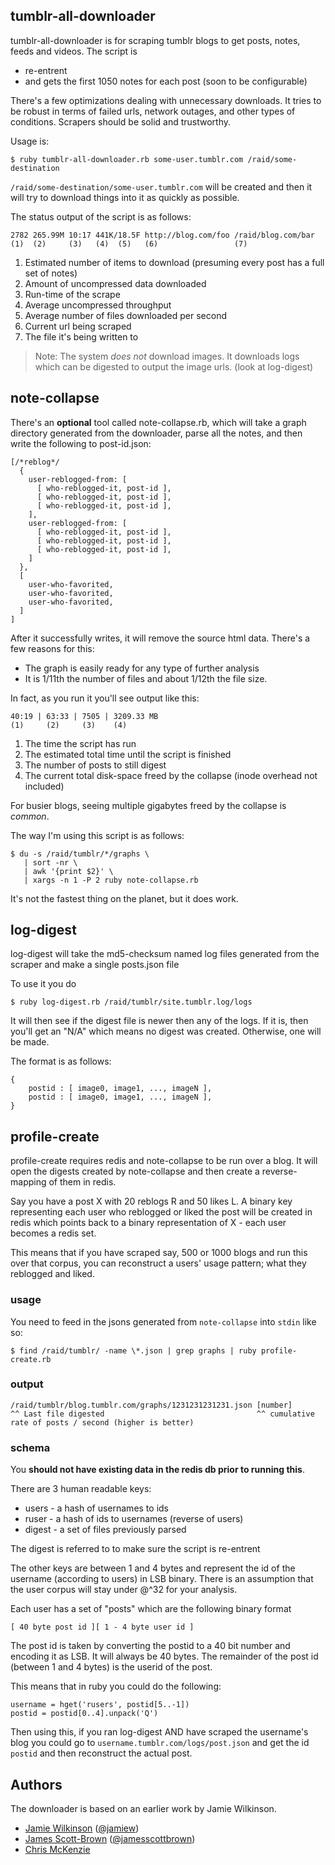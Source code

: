 ## tumblr-all-downloader

tumblr-all-downloader is for scraping tumblr blogs to get posts, notes, feeds and videos. The script is

 * re-entrent
 * and gets the first 1050 notes for each post (soon to be configurable)

There's a few optimizations dealing with unnecessary downloads.  It tries to be robust in terms of failed urls, network outages, and other types of conditions. Scrapers should be solid and trustworthy.

Usage is:

    $ ruby tumblr-all-downloader.rb some-user.tumblr.com /raid/some-destination

`/raid/some-destination/some-user.tumblr.com` will be created and then it will try to download things into it as quickly as possible.

The status output of the script is as follows:

    2782 265.99M 10:17 441K/18.5F http://blog.com/foo /raid/blog.com/bar
    (1)  (2)     (3)   (4)  (5)   (6)                 (7)

  1. Estimated number of items to download (presuming every post has a full set of notes)
  2. Amount of uncompressed data downloaded
  3. Run-time of the scrape
  4. Average uncompressed throughput
  5. Average number of files downloaded per second
  6. Current url being scraped
  7. The file it's being written to


> Note: The system *does not* download images.  It downloads logs which can be digested to output the image urls. (look at log-digest)

## note-collapse

There's an **optional** tool called note-collapse.rb, which will take a graph directory generated from the downloader, parse all the notes, and then write the following to post-id.json:

    [/*reblog*/
      {
        user-reblogged-from: [
          [ who-reblogged-it, post-id ],
          [ who-reblogged-it, post-id ],
          [ who-reblogged-it, post-id ],
        ],
        user-reblogged-from: [
          [ who-reblogged-it, post-id ],
          [ who-reblogged-it, post-id ],
          [ who-reblogged-it, post-id ],
        ]
      },
      [
        user-who-favorited,
        user-who-favorited,
        user-who-favorited,
      ]
    ]

After it successfully writes, it will remove the source html data.  There's a few reasons for this:

 * The graph is easily ready for any type of further analysis
 * It is 1/11th the number of files and about 1/12th the file size.

In fact, as you run it you'll see output like this:

    40:19 | 63:33 | 7505 | 3209.33 MB
    (1)     (2)     (3)    (4)

 1. The time the script has run
 2. The estimated total time until the script is finished
 3. The number of posts to still digest
 4. The current total disk-space freed by the collapse (inode overhead not included)

For busier blogs, seeing multiple gigabytes freed by the collapse is *common*.

The way I'm using this script is as follows:

    $ du -s /raid/tumblr/*/graphs \
       | sort -nr \
       | awk '{print $2}' \
       | xargs -n 1 -P 2 ruby note-collapse.rb

It's not the fastest thing on the planet, but it does work.

## log-digest

log-digest will take the md5-checksum named log files generated from the scraper and make a single posts.json file

To use it you do

    $ ruby log-digest.rb /raid/tumblr/site.tumblr.log/logs

It will then see if the digest file is newer then any of the logs.  If it is, then you'll get an "N/A" which means no digest
was created.  Otherwise, one will be made.

The format is as follows:

    { 
        postid : [ image0, image1, ..., imageN ],
        postid : [ image0, image1, ..., imageN ],
    }

## profile-create

profile-create requires redis and note-collapse to be run over a blog. It will open the digests created by note-collapse and then
create a reverse-mapping of them in redis.

Say you have a post X with 20 reblogs R and 50 likes L.  A binary key representing each user who reblogged or liked the post will be
created in redis which points back to a binary representation of X - each user becomes a redis set.

This means that if you have scraped say, 500 or 1000 blogs and run this over that corpus, you can reconstruct a users' usage pattern; what they reblogged and liked.

### usage

You need to feed in the jsons generated from `note-collapse` into `stdin` like so:

    $ find /raid/tumblr/ -name \*.json | grep graphs | ruby profile-create.rb

### output

    /raid/tumblr/blog.tumblr.com/graphs/1231231231231.json [number]
    ^^ Last file digested                                  ^^ cumulative rate of posts / second (higher is better)

### schema

You **should not have existing data in the redis db prior to running this**.

There are 3 human readable keys:

 * users - a hash of usernames to ids
 * ruser - a hash of ids to usernames (reverse of users)
 * digest - a set of files previously parsed

The digest is referred to to make sure the script is re-entrent

The other keys are between 1 and 4 bytes and represent the id of the username (according to users) in LSB binary. There is an assumption that the user corpus will stay under @^32 for your analysis.

Each user has a set of "posts" which are the following binary format 

    [ 40 byte post id ][ 1 - 4 byte user id ]

The post id is taken by converting the postid to a 40 bit number and encoding it as LSB.  It will always be 40 bytes.
The remainder of the post id (between 1 and 4 bytes) is the userid of the post.

This means that in ruby you could do the following:

    username = hget('rusers', postid[5..-1]) 
    postid = postid[0..4].unpack('Q')

Then using this, if you ran log-digest AND have scraped the username's blog you could go to `username.tumblr.com/logs/post.json` and get the id `postid` and then reconstruct the actual post.

Authors
-------

The downloader is based on an earlier work by Jamie Wilkinson. 

* [Jamie Wilkinson](http://jamiedubs.com) ([@jamiew](https://github.com/jamiew))
* [James Scott-Brown](http://jamesscottbrown.com/) ([@jamesscottbrown](https://github.com/jamesscottbrown))
* [Chris McKenzie](http://9ol.es)


